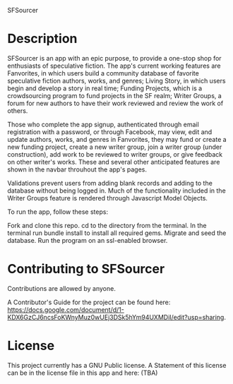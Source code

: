 SFSourcer 

# Description

SFSourcer is an app with an epic purpose, to provide a one-stop shop for enthusiasts of speculative fiction. The app's current working features are Fanvorites, in which users build a community database of favorite speculative fiction authors, works, and genres; Living Story, in which users begin and develop a story in real time; Funding Projects, which is a crowdsourcing program to fund projects in the SF realm; Writer Groups, a forum for new authors to have their work reviewed and review the work of others. 

Those who complete the app signup, authenticated through email registration with a password, or through Facebook, may view, edit and update authors, works, and genres in Fanvorites, they may fund or create a new funding project, create a new writer group, join a writer group (under construction), add work to be reviewed to writer groups, or give feedback on other writer's works. These and several other anticipated features are shown in the navbar throuhout the app's pages.

Validations prevent users from adding blank records and adding to the database without being logged in. Much of the functionality included in the Writer Groups feature is rendered through Javascript Model Objects.

To run the app, follow these steps:

Fork and clone this repo.
cd to the directory from the terminal.
In the terminal run bundle install to install all required gems.
Migrate and seed the database.
Run the program on an ssl-enabled browser.

# Contributing to SFSourcer

Contributions are allowed by anyone. 

A Contributor's Guide for the project can be found here: https://docs.google.com/document/d/1-KDX6GzCJ6ncsFoKWnyMuz0wUEj3DSk5hYm94UXMDiI/edit?usp=sharing.


# License

This project currently has a GNU Public license. A Statement of this license can be in the license file in this app and  here: (TBA)
